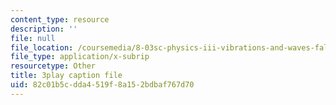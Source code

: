 ```yaml
---
content_type: resource
description: ''
file: null
file_location: /coursemedia/8-03sc-physics-iii-vibrations-and-waves-fall-2016/82c01b5cdda4519f8a152bdbaf767d70_4ysFC9vd3GE.vtt
file_type: application/x-subrip
resourcetype: Other
title: 3play caption file
uid: 82c01b5c-dda4-519f-8a15-2bdbaf767d70
---
```

